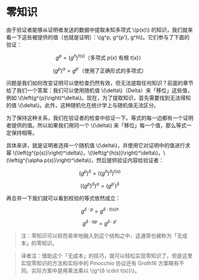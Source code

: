 # 零知识

由于验证者能够从证明者发送的数据中提取未知多项式 \\(p(x)\\) 的知识，我们就来看一下这些被提供的值（也就是证明）：\\(g^p, g^{p'}, g^h\\)。它们参与了下面的验证：

$$g^p = \left(g^h\right)^{t(s)} \text{（多项式 $p(x)$ 有根 $t(x)$）}$$

$$\left(g^p\right)^\alpha = g^{p'} \text{（使用了正确形式的多项式）}$$

问题是我们如何改变证明可以使检查仍然有效，但无法提取任何知识？前面的章节给了我们一个答案：我们可以使用随机值 \\(\delta\\)（Delta）来「移位」这些值，例如 \\(\left(g^{p}\right)^\delta\\)。现在，为了提取知识，首先需要找到无法得知的值 \\(\delta\\)。此外，这种随机化在统计学上与随机值无法区分。

为了保持这种关系，我们在验证者的检查中验证一下。等式的每一边都有一个证明者提供的值。所以如果我们用同一个 \\(\delta\\) 来「移位」每一个值，那么等式一定保持相等。

具体来讲，就是证明者选择一个随机值 \\(\delta\\)，并使用它对证明中的值进行求幂 \\(\left(g^{p(s)}\right)^\delta\\)，\\(\left(g^{h(s)}\right)^\delta\\)，\\(\left(g^{\alpha p(s)}\right)^\delta\\)，然后提供验证内容给验证者：

$$\left(g^p\right)^\delta = \left(\left(g^h\right)^\delta\right)^{t(s)}$$

$$\left(\left(g^p\right)^\delta\right)^\alpha = \left(g^{p'}\right)^\delta$$

再合并一下我们就可以看到校验的等式依然成立：

$$g^{\delta \cdot p} = g^{\delta \cdot t(s) h}$$

$$g^{\delta \cdot \alpha p} = g^{\delta \cdot p'}$$

> 注：零知识可以轻而易举地融入到这个结构之中，这通常也被称为「无成本」的零知识。

[](ignored)

> 译者注：借助这个「无成本」的技巧，就可以轻松实现零知识了。但是这里实现零知识的方法和实际中的 Pinocchio 协议还有 Groth16 方案略有不同。实际方案中是用乘法乘以 \\(g^{δ \cdot t(s)}\\)。
